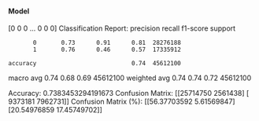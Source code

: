 #### Model
[0 0 0 ... 0 0 0]
Classification Report:
              precision    recall  f1-score   support

           0       0.73      0.91      0.81  28276188
           1       0.76      0.46      0.57  17335912

    accuracy                           0.74  45612100
   macro avg       0.74      0.68      0.69  45612100
weighted avg       0.74      0.74      0.72  45612100

Accuracy: 0.7383453294191673
Confusion Matrix:
[[25714750  2561438]
 [ 9373181  7962731]]
Confusion Matrix (%):
[[56.37703592  5.61569847]
 [20.54976859 17.45749702]]
